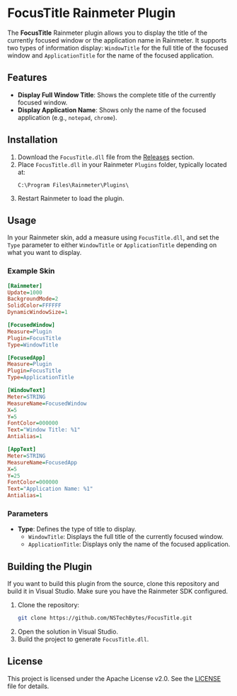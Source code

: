 # FocusTitle Rainmeter Plugin

The **FocusTitle** Rainmeter plugin allows you to display the title of the currently focused window or the application name in Rainmeter. It supports two types of information display: `WindowTitle` for the full title of the focused window and `ApplicationTitle` for the name of the focused application.

## Features

- **Display Full Window Title**: Shows the complete title of the currently focused window.
- **Display Application Name**: Shows only the name of the focused application (e.g., `notepad`, `chrome`).

## Installation

1. Download the `FocusTitle.dll` file from the [Releases](https://github.com/NSTechBytes/FocusTitle/releases) section.
2. Place `FocusTitle.dll` in your Rainmeter `Plugins` folder, typically located at:
   ```
   C:\Program Files\Rainmeter\Plugins\
   ```
3. Restart Rainmeter to load the plugin.

## Usage

In your Rainmeter skin, add a measure using `FocusTitle.dll`, and set the `Type` parameter to either `WindowTitle` or `ApplicationTitle` depending on what you want to display.

### Example Skin

```ini
[Rainmeter]
Update=1000
BackgroundMode=2
SolidColor=FFFFFF
DynamicWindowSize=1

[FocusedWindow]
Measure=Plugin
Plugin=FocusTitle
Type=WindowTitle

[FocusedApp]
Measure=Plugin
Plugin=FocusTitle
Type=ApplicationTitle

[WindowText]
Meter=STRING
MeasureName=FocusedWindow
X=5
Y=5
FontColor=000000
Text="Window Title: %1"
Antialias=1

[AppText]
Meter=STRING
MeasureName=FocusedApp
X=5
Y=25
FontColor=000000
Text="Application Name: %1"
Antialias=1
```

### Parameters

- **Type**: Defines the type of title to display.
  - `WindowTitle`: Displays the full title of the currently focused window.
  - `ApplicationTitle`: Displays only the name of the focused application.

## Building the Plugin

If you want to build this plugin from the source, clone this repository and build it in Visual Studio. Make sure you have the Rainmeter SDK configured.

1. Clone the repository:
   ```bash
   git clone https://github.com/NSTechBytes/FocusTitle.git
   ```
2. Open the solution in Visual Studio.
3. Build the project to generate `FocusTitle.dll`.

## License

This project is licensed under the Apache License v2.0. See the [LICENSE](LICENSE) file for details.
